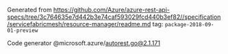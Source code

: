 Generated from https://github.com/Azure/azure-rest-api-specs/tree/3c764635e7d442b3e74caf593029fcd440b3ef82//specification/servicefabricmesh/resource-manager/readme.md tag: `package-2018-09-01-preview`

Code generator @microsoft.azure/autorest.go@2.1.171


